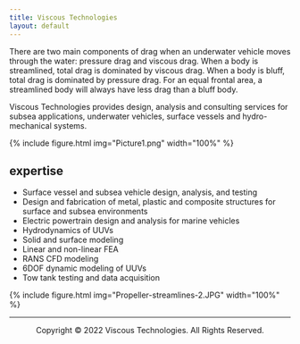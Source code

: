 ```yaml
---
title: Viscous Technologies
layout: default
---
```


There are two main components of drag when an underwater vehicle moves through the water: pressure drag and viscous drag. When a body is streamlined, total drag is dominated by viscous drag. When a body is bluff, total drag is dominated by pressure drag. For an equal frontal area, a streamlined body will always have less drag than a bluff body.

Viscous Technologies provides design, analysis and consulting services for subsea applications, underwater vehicles, surface vessels and hydro-mechanical systems. 

{% include figure.html img="Picture1.png" width="100%" %}

## expertise
* Surface vessel and subsea vehicle design, analysis, and testing
* Design and fabrication of metal, plastic and composite structures for surface and subsea environments
* Electric powertrain design and analysis for marine vehicles
* Hydrodynamics of UUVs
* Solid and surface modeling
* Linear and non-linear FEA
* RANS CFD modeling
* 6DOF dynamic modeling of UUVs
* Tow tank testing and data acquisition

{% include figure.html img="Propeller-streamlines-2.JPG" width="100%" %}

---------
<p style="text-align: center;">Copyright © 2022 Viscous Technologies. All Rights Reserved.</p>

